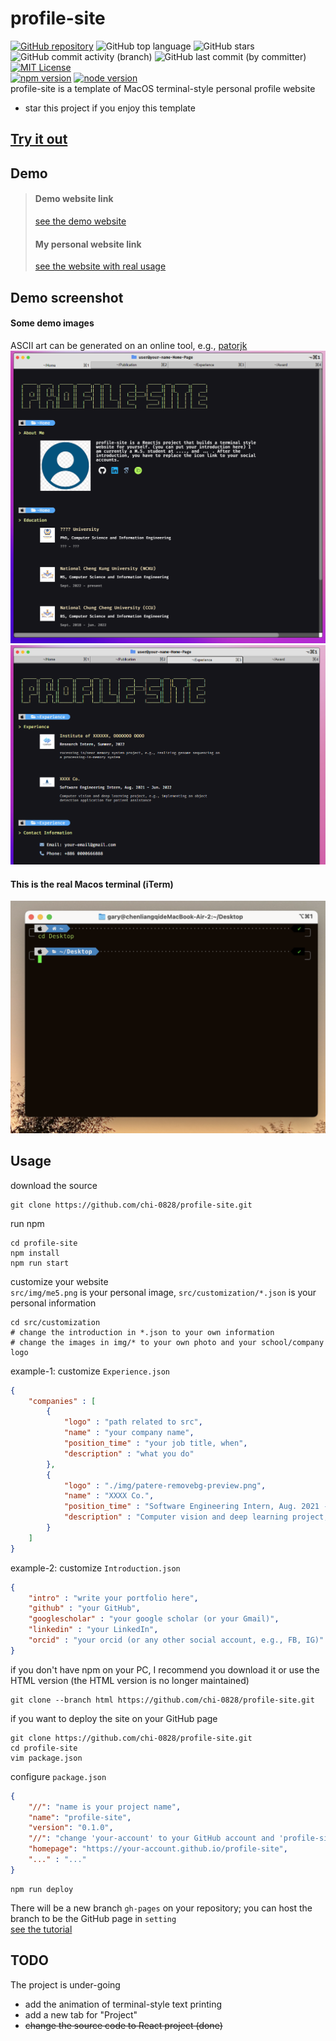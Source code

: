 # profile-site
[![GitHub repository](https://img.shields.io/badge/GitHub-chi--0828%2Fprofile--site-blue.svg)](https://github.com/chi-0828/profile-site)
![GitHub top language](https://img.shields.io/github/languages/top/chi-0828/profile-site?color=blue&logo=Ionic&logoColor=white)
![GitHub stars](https://img.shields.io/github/stars/chi-0828/profile-site?color=success&logo=github)
![GitHub commit activity (branch)](https://img.shields.io/github/commit-activity/w/chi-0828/profile-site)
![GitHub last commit (by committer)](https://img.shields.io/github/last-commit/chi-0828/profile-site)
[![MIT License](https://img.shields.io/npm/l/express.svg?maxAge=2592000)](LICENSE)
<br>
[![npm version](https://img.shields.io/badge/npm-9.5.1-yellow)](https://docs.npmjs.com/)
[![node version](https://img.shields.io/badge/node-18.16.1-yellow)](https://nodejs.org/en)
<br>
profile-site is a template of MacOS terminal-style personal profile website

- star this project if you enjoy this template

## [Try it out](#usage)

## Demo 
> #### Demo website link
> [see the demo website](https://chi-0828.github.io/profile-site/)
> #### My personal website link
> [see the website with real usage](https://lcchen.me)

## Demo screenshot
#### Some demo images
ASCII art can be generated on an online tool, e.g., [patorjk](https://patorjk.com/software/taag/#p=display&f=Graffiti&t=Type%20Something%20)
![image](src/img/demo.png)
![image](src/img/demo2.png)
#### This is the real Macos terminal (iTerm)
![image](src/img/terminal.png)

## Usage
download the source
``` shell
git clone https://github.com/chi-0828/profile-site.git
```
run npm
``` shell
cd profile-site
npm install
npm run start
```
customize your website <br>
`src/img/me5.png` is your personal image, `src/customization/*.json` is your personal information
``` shell
cd src/customization
# change the introduction in *.json to your own information
# change the images in img/* to your own photo and your school/company logo
```
example-1: customize `Experience.json`
``` json
{
    "companies" : [
        {
            "logo" : "path related to src",
            "name" : "your company name",
            "position_time" : "your job title, when",
            "description" : "what you do"
        },
        {
            "logo" : "./img/patere-removebg-preview.png",
            "name" : "XXXX Co.",
            "position_time" : "Software Engineering Intern, Aug. 2021 - Jun. 2022",
            "description" : "Computer vision and deep learning project, e.g., implementing an object detection application for patient assistance"
        }
    ]
}
```
example-2: customize `Introduction.json`
``` json
{
    "intro" : "write your portfolio here",
    "github" : "your GitHub",
    "googlescholar" : "your google scholar (or your Gmail)",
    "linkedin" : "your LinkedIn",
    "orcid" : "your orcid (or any other social account, e.g., FB, IG)"
}
```
if you don't have npm on your PC, I recommend you download it or use the HTML version (the HTML version is no longer maintained)
``` shell
git clone --branch html https://github.com/chi-0828/profile-site.git
```
if you want to deploy the site on your GitHub page
``` shell
git clone https://github.com/chi-0828/profile-site.git
cd profile-site
vim package.json
```
configure `package.json`
``` json
{
    "//": "name is your project name",
    "name": "profile-site",
    "version": "0.1.0",
    "//": "change 'your-account' to your GitHub account and 'profile-site' to repository",
    "homepage": "https://your-account.github.io/profile-site",
    "..." : "..."
}
```
``` shell
npm run deploy
```
There will be a new branch `gh-pages` on your repository; you can host the branch to be the GitHub page in `setting` <br>
[see the tutorial](https://github.com/gitname/react-gh-pages)

## TODO
The project is under-going
- add the animation of terminal-style text printing
- add a new tab for "Project"
- ~~change the source code to React project (done)~~

